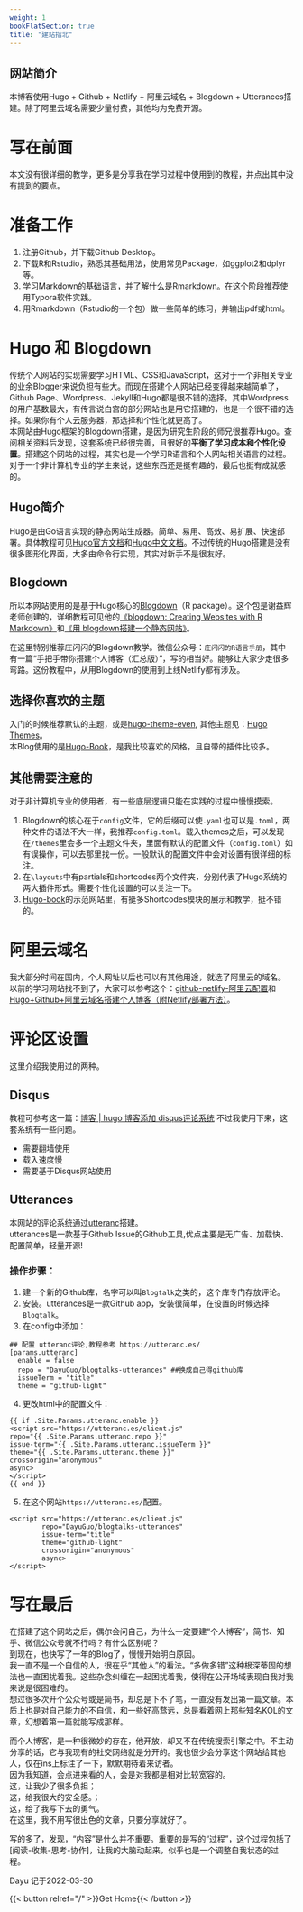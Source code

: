 ```yaml
---
weight: 1
bookFlatSection: true
title: "建站指北"
---
```



## 网站简介
本博客使用Hugo + Github + Netlify + 阿里云域名 + Blogdown + Utterances搭建。除了阿里云域名需要少量付费，其他均为免费开源。

# 写在前面
本文没有很详细的教学，更多是分享我在学习过程中使用到的教程，并点出其中没有提到的要点。

# 准备工作
1. 注册Github，并下载Github Desktop。
2. 下载R和Rstudio，熟悉其基础用法，使用常见Package，如ggplot2和dplyr等。
3. 学习Markdown的基础语言，并了解什么是Rmarkdown。在这个阶段推荐使用Typora软件实践。
4. 用Rmarkdown（Rstudio的一个包）做一些简单的练习，并输出pdf或html。

# Hugo 和 Blogdown
传统个人网站的实现需要学习HTML、CSS和JavaScript，这对于一个非相关专业的业余Blogger来说负担有些大。而现在搭建个人网站已经变得越来越简单了，Github Page、Wordpress、Jekyll和Hugo都是很不错的选择。其中Wordpress的用户基数最大，有传言说白宫的部分网站也是用它搭建的，也是一个很不错的选择。如果你有个人云服务器，那选择和个性化就更高了。  
本网站由Hugo框架的Blogdown搭建，是因为研究生阶段的师兄很推荐Hugo。查阅相关资料后发现，这套系统已经很完善，且很好的**平衡了学习成本和个性化设置**。搭建这个网站的过程，其实也是一个学习R语言和个人网站相关语言的过程。对于一个非计算机专业的学生来说，这些东西还是挺有趣的，最后也挺有成就感的。

## Hugo简介
Hugo是由Go语言实现的静态网站生成器。简单、易用、高效、易扩展、快速部署。具体教程可见[Hugo官方文档](https://gohugo.io/documentation/)和[Hugo中文文档](https://www.gohugo.org/)。不过传统的Hugo搭建是没有很多图形化界面，大多由命令行实现，其实对新手不是很友好。

## Blogdown
所以本网站使用的是基于Hugo核心的[Blogdown](https://github.com/rstudio/blogdown)（R package）。这个包是谢益辉老师创建的，详细教程可见他的[《blogdown: Creating Websites with R Markdown》](https://bookdown.org/yihui/blogdown/)和[《用 blogdown搭建一个静态网站》](https://www.bilibili.com/video/BV1ZK4y1s7ir)。

在这里特别推荐庄闪闪的Blogdown教学。微信公众号：`庄闪闪的R语言手册`，其中有一篇“手把手带你搭建个人博客（汇总版）”，写的相当好。能够让大家少走很多弯路。这份教程中，从用Blogdown的使用到上线Netlify都有涉及。


## 选择你喜欢的主题
入门的时候推荐默认的主题，或是[hugo-theme-even](https://github.com/olOwOlo/hugo-theme-even), 其他主题见：[Hugo Themes](https://themes.gohugo.io/)。  
本Blog使用的是[Hugo-Book](https://github.com/alex-shpak/hugo-book)，是我比较喜欢的风格，且自带的插件比较多。

## 其他需要注意的
对于非计算机专业的使用者，有一些底层逻辑只能在实践的过程中慢慢摸索。
1. Blogdown的核心在于`config`文件，它的后缀可以使`.yaml`也可以是`.toml`，两种文件的语法不大一样，我推荐`config.toml`。载入themes之后，可以发现在`/themes`里会多一个主题文件夹，里面有默认的配置文件（`config.toml`）如有误操作，可以去那里找一份。一般默认的配置文件中会对设置有很详细的标注。
2. 在`\layouts`中有partials和shortcodes两个文件夹，分别代表了Hugo系统的两大插件形式。需要个性化设置的可以关注一下。
3. [Hugo-book](https://hugo-book-demo.netlify.app/)的示范网站里，有挺多Shortcodes模块的展示和教学，挺不错的。

# 阿里云域名
我大部分时间在国内，个人网址以后也可以有其他用途，就选了阿里云的域名。
以前的学习网站找不到了，大家可以参考这个：[github-netlify-阿里云配置](https://www.kancloud.cn/april_l/ssh-/968589)和[Hugo+Github+阿里云域名搭建个人博客（附Netlify部署方法）](https://taoziyu97.github.io/post/2021-1-11-build_blog/)。

# 评论区设置
这里介绍我使用过的两种。
## Disqus
教程可参考这一篇：[博客 | hugo 博客添加 disqus评论系统](http://www.360doc.com/content/20/1016/11/9422167_940736984.shtml)
不过我使用下来，这套系统有一些问题。
- 需要翻墙使用
- 载入速度慢
- 需要基于Disqus网站使用

## Utterances
本网站的评论系统通过[utteranc](https://utteranc.es/)搭建。  
utterances是一款基于Github Issue的Github工具,优点主要是无广告、加载快、配置简单，轻量开源!
### 操作步骤：
1. 建一个新的Github库，名字可以叫`Blogtalk`之类的，这个库专门存放评论。
2. 安装。utterances是一款Github app，安装很简单，在设置的时候选择`Blogtalk`。
3. 在config中添加：
```
## 配置 utteranc评论,教程参考 https://utteranc.es/
[params.utteranc]
  enable = false
  repo = "DayuGuo/blogtalks-utterances" ##换成自己得github库
  issueTerm = "title"
  theme = "github-light"
```
4. 更改html中的配置文件：
```
{{ if .Site.Params.utteranc.enable }}
<script src="https://utteranc.es/client.js"
repo="{{ .Site.Params.utteranc.repo }}"
issue-term="{{ .Site.Params.utteranc.issueTerm }}"
theme="{{ .Site.Params.utteranc.theme }}"
crossorigin="anonymous"
async>
</script>
{{ end }}
```
5. 在这个网站`https://utteranc.es/`配置。
```
<script src="https://utteranc.es/client.js"
        repo="DayuGuo/blogtalks-utterances"
        issue-term="title"
        theme="github-light"
        crossorigin="anonymous"
        async>
</script>
```

# 写在最后
在搭建了这个网站之后，偶尔会问自己，为什么一定要建“个人博客”，简书、知乎、微信公众号就不行吗？有什么区别呢？  
到现在，也快写了一年的Blog了，慢慢开始明白原因。  
我一直不是一个自信的人，很在乎“其他人”的看法。“多做多错”这种根深蒂固的想法也一直困扰着我。这些杂念纠缠在一起困扰着我，使得在公开场域表现自我对我来说是很困难的。  
想过很多次开个公众号或是简书，却总是下不了笔，一直没有发出第一篇文章。本质上也是对自己能力的不自信，和一些好高骛远，总是看着网上那些知名KOL的文章，幻想着第一篇就能写成那样。

而个人博客，是一种很微妙的存在，他开放，却又不在传统搜索引擎之中。不主动分享的话，它与我现有的社交网络就是分开的。我也很少会分享这个网站给其他人，仅在ins上标注了一下，默默期待着来访者。  
因为我知道，会点进来看的人，会是对我都是相对比较宽容的。  
这，让我少了很多负担；  
这，给我很大的安全感。；   
这，给了我写下去的勇气。  
在这里，我不用写很出色的文章，只要分享就好了。    

写的多了，发现，“内容”是什么并不重要。重要的是写的“过程”，这个过程包括了[阅读-收集-思考-协作]，让我的大脑动起来，似乎也是一个调整自我状态的过程。


Dayu
记于2022-03-30

 {{< button relref="/" >}}Get Home{{< /button >}}

<script src="https://utteranc.es/client.js"
        repo="DayuGuo/blogtalks-utterances"
        issue-term="title"
        theme="github-light"
        crossorigin="anonymous"
        async>
</script>




